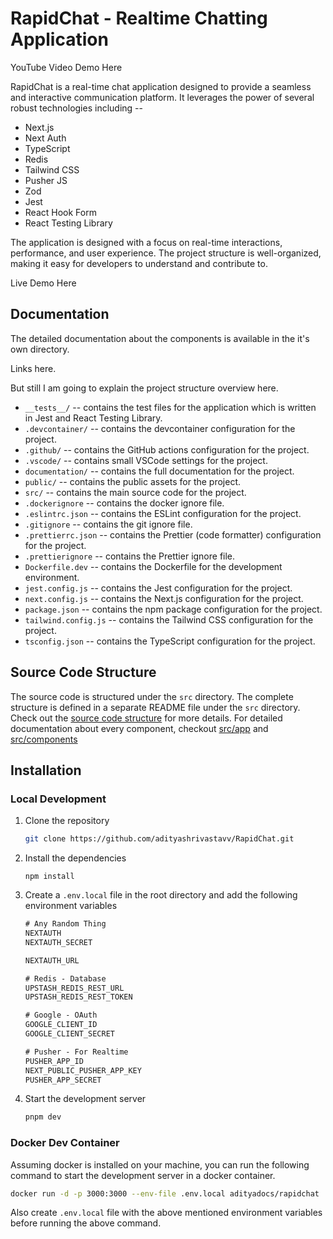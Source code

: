 # RapidChat - Realtime Chatting Application

YouTube Video Demo Here

RapidChat is a real-time chat application designed to provide a seamless and interactive communication platform. It leverages the power of several robust technologies including --

- Next.js
- Next Auth
- TypeScript
- Redis
- Tailwind CSS
- Pusher JS
- Zod
- Jest
- React Hook Form
- React Testing Library

The application is designed with a focus on real-time interactions, performance, and user experience. The project structure is well-organized, making it easy for developers to understand and contribute to.

Live Demo Here

## Documentation

The detailed documentation about the components is available in the it's own directory.

Links here.

But still I am going to explain the project structure overview here.

- `__tests__/` -- contains the test files for the application which is written in Jest and React Testing Library.
- `.devcontainer/` -- contains the devcontainer configuration for the project.
- `.github/` -- contains the GitHub actions configuration for the project.
- `.vscode/` -- contains small VSCode settings for the project.
- `documentation/` -- contains the full documentation for the project.
- `public/` -- contains the public assets for the project.
- `src/` -- contains the main source code for the project.
- `.dockerignore` -- contains the docker ignore file.
- `.eslintrc.json` -- contains the ESLint configuration for the project.
- `.gitignore` -- contains the git ignore file.
- `.prettierrc.json` -- contains the Prettier (code formatter) configuration for the project.
- `.prettierignore` -- contains the Prettier ignore file.
- `Dockerfile.dev` -- contains the Dockerfile for the development environment.
- `jest.config.js` -- contains the Jest configuration for the project.
- `next.config.js` -- contains the Next.js configuration for the project.
- `package.json` -- contains the npm package configuration for the project.
- `tailwind.config.js` -- contains the Tailwind CSS configuration for the project.
- `tsconfig.json` -- contains the TypeScript configuration for the project.

## Source Code Structure

The source code is structured under the `src` directory. The complete structure is defined in a separate README file under the `src` directory.
Check out the [source code structure](./src/) for more details.
For detailed documentation about every component, checkout [src/app](./src/app/) and [src/components](./src/components/)

## Installation

### Local Development

1. Clone the repository

   ```bash
   git clone https://github.com/adityashrivastavv/RapidChat.git
   ```

2. Install the dependencies

   ```npm
   npm install
   ```

3. Create a `.env.local` file in the root directory and add the following environment variables

   ```txt
   # Any Random Thing
   NEXTAUTH
   NEXTAUTH_SECRET

   NEXTAUTH_URL

   # Redis - Database
   UPSTASH_REDIS_REST_URL
   UPSTASH_REDIS_REST_TOKEN

   # Google - OAuth
   GOOGLE_CLIENT_ID
   GOOGLE_CLIENT_SECRET

   # Pusher - For Realtime
   PUSHER_APP_ID
   NEXT_PUBLIC_PUSHER_APP_KEY
   PUSHER_APP_SECRET
   ```

4. Start the development server

   ```bash
   pnpm dev
   ```

### Docker Dev Container

Assuming docker is installed on your machine, you can run the following command to start the development server in a docker container.

```bash
docker run -d -p 3000:3000 --env-file .env.local adityadocs/rapidchat
```

Also create `.env.local` file with the above mentioned environment variables before running the above command.
